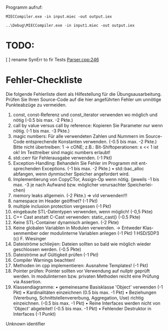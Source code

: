 Programm aufruf:
```
MIECCompiler.exe -in input.miec -out output.iex
```
```
..\Debug\MIECCompiler.exe -in input1.miec -out output.iex
```

# TODO:
[ ] rename SynErr to fir Tests [Parser.cpp:246](./MiniIEC/Parser.cpp)

# Fehler-Checkliste
Die folgende Fehlerliste dient als Hilfestellung für die Übungsausarbeitung.
Prüfen Sie Ihren Source-Code auf die hier angeführten Fehler um unnötige
Punkteabzüge zu vermeiden.
1. const, const-Referenz und const_iterator verwenden wo möglich
und nötig (-0.5 bis max. -2 Pkte.)
2. call by value versus call by reference: Kopieren Sie Parameter nur
wenn nötig. (-1 bis max. -3 Pkte.)
3. magic numbers: Für alle verwendeten Zahlen und Nummern im Source-
Code entsprechende Konstanten verwenden. (-0.5 bis max. -2 Pkte.)
Bitte nicht übertreiben: 1 -> cONE; z.B.: Bit-Shiftoperationen: x << 1
ist ok!
Im Testtreiber sind magic numbers erlaubt!
4. std::cerr für Fehlerausgabe verwenden. (-1 Pkt)
5. Exception-Handling: Behandeln Sie Fehler im Programm mit ent-
sprechenden Exceptions. (-1 bis max. -2 Pkte.)
• std::bac_alloc abfangen, wenn dynmischer Speicher angefordert
wird.
6. Implementierung von CopyCTor, Assign-Op wenn nötig. (jeweils -1
bis max. -3 je nach Aufwand bzw. möglicher verursachter Speicherlei-
chen)
7. memory leaks allgemein. (-2 Pkte.) => vld verwenden!!!
8. namespace im Header geöffnet? (-1 Pkt)
9. multiple inclusion protection vergessen (-1 Pkt)
10. eingebaute STL-Datentypen verwenden, wenn möglich! (-0,5 Pkte)
11. C++ Cast anstatt C-Cast verwenden: static_cast<T>() (-0.5 Pkte)
12. Keine STL-Container dynamisch anlegen. (-2 Pkte)
13. Keine globalen Variablen in Modulen verwenden. -> Entweder Klas-
senmember oder modulinterne Variablen anlegen (-1 Pkt)
1
HSD/SDP3 (c) F. Wiesinger
14. Dateiströme schlieÿen: Dateien sollten so bald wie möglich wieder
geschlossen werden. (-0.5 Pkte)
15. Dateiströme auf Gültigkeit prüfen (-1 Pkt)
16. Compiler Warnings beachten!
17. Methoden im cpp implementieren: Ausnahme Templates! (-1 Pkt)
18. Pointer prüfen: Pointer sollten vor Verwendung auf nullptr geprüft
werden. In modulinternen bzw. privaten Methoden reicht eine Prüfung
via Assertion.
19. Klassendiagramme:
• gemeinesame Basisklasse 'Object' verwenden (-1 Pkt)
• Kardinalitäten einzeichnen (0.5 bis max. -1 Pkt)
• Beziehungen (Vererbung, Schnittstellenvererbung, Aggregation, Use)
richtig einzeichnen. (-0.5 bis max. -1 Pkt)
• Reine Interfaces werden nicht von 'Object' abgeleitet! (-0.5 bis
max. -1 Pkt)
• Fehlender Destruktor in Interfaces (-1 Punkt)




Unknown identifier
